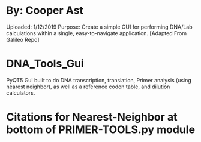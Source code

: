 # By: Cooper Ast
Uploaded: 1/12/2019
Purpose: Create a simple GUI for performing DNA/Lab calculations within a single, easy-to-navigate application.
[Adapted From Galileo Repo]

# DNA_Tools_Gui
PyQT5 Gui built to do DNA transcription, translation,
Primer analysis (using nearest neighbor), 
as well as a reference codon table,
and dilution calculators.

# Citations for Nearest-Neighbor at bottom of PRIMER-TOOLS.py module

